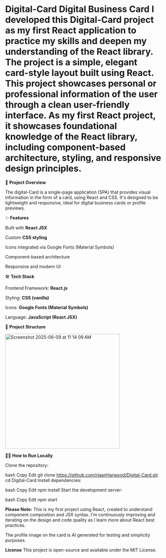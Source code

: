 # Digital-Card Digital Business Card I developed this Digital-Card project as my first React application to practice my skills and deepen my understanding of the React library. The project is a simple, elegant card-style layout built using React. This project showcases personal or professional information of the user through a clean user-friendly interface. As my first React project, it showcases foundational knowledge of the React library, including component-based architecture, styling, and responsive design principles.




🚀 **Project Overview**

The digital-Card is a single-page application (SPA) that provides visual information in the form of a card, using React and CSS. It's designed to be lightweight and responsive, ideal for digital business cards or profile previews.



✨ **Features**

Built with **React JSX**

Custom **CSS styling**

Icons integrated via Google Fonts (Material Symbols)

Component-based architecture

Responsive and modern UI



🛠️ **Tech Stack**

Frontend Framework: **React.js**

Styling: **CSS (vanilla)**

Icons: **Google Fonts (Material Symbols)**

Language: **JavaScript (React JSX)**



📁 **Project Structure**

<img width="367" alt="Screenshot 2025-06-09 at 11 14 09 AM" src="https://github.com/user-attachments/assets/e073e37b-bd74-4077-a021-d6dfe21d53da" />



🧑‍💻 **How to Run Locally**

Clone the repository:

bash
Copy
Edit
git clone https://github.com/riaanHarwood/Digital-Card.git
cd Digital-Card
Install dependencies:

bash
Copy
Edit
npm install
Start the development server:

bash
Copy
Edit
npm start



**Please Note:**
This is my first project using React, created to understand component composition and JSX syntax. I'm continuously improving and iterating on the design and code quality as I learn more about React best practices.

The profile image on the card is AI generated for testing and simplicity purposes. 

**License**
This project is open-source and available under the MIT License.

